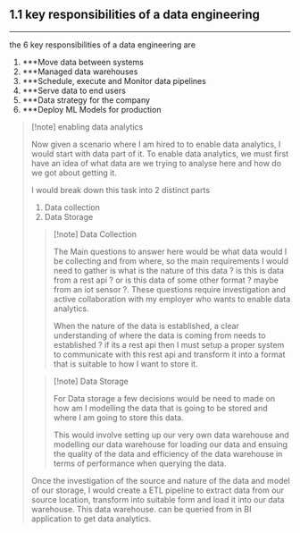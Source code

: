 
## 1.1 key responsibilities of a data engineering
----
the 6 key responsibilities of a data engineering are

1. ***Move data between systems
2. ***Managed data warehouses
3. ***Schedule, execute and Monitor data pipelines
4. ***Serve data to end users
5. ***Data strategy for the company
6. ***Deploy ML Models for production

> [!note] enabling data analytics
> 
> Now given a scenario where I am hired to to enable data analytics, I would start with data part of it. To enable data analytics, we must first have an idea of what data are we trying to analyse here and how do we got about getting it.
> 
> I would break down this task into 2 distinct parts
> 
> 1. Data collection
> 2. Data Storage 
> 
> >[!note] Data Collection
> >
> > The Main questions to answer here would be what data would I be collecting and from where, so the main requirements I would need to gather is what is the nature of this data ? is this is data from a rest api ? or is this data of some other format ? maybe from an iot sensor ?. These questions require investigation and active collaboration with my employer who wants to enable data analytics.
> > 
> > When the nature of the data is established, a clear understanding of where the data is coming from needs to established ? if its a rest api then I must setup a proper system to communicate with this rest api and transform it into a format that is suitable to how I want to store it.
>
> >[!note] Data Storage
> >
> >For Data storage a few decisions would be need to made on how am I modelling the data that is going to be stored and where I am going to store this data. 
> >
> >This would involve setting up our very own data warehouse and modelling our data warehouse for loading our data and ensuing the quality of the data and efficiency of the data warehouse in terms of performance when querying the data. 
> 
> Once the investigation of the source and nature of the data and model of our storage, I would create a ETL pipeline to extract data from our source location, transform into suitable form and load it into our data warehouse. This data warehouse. can be queried from in BI application to get data analytics.
